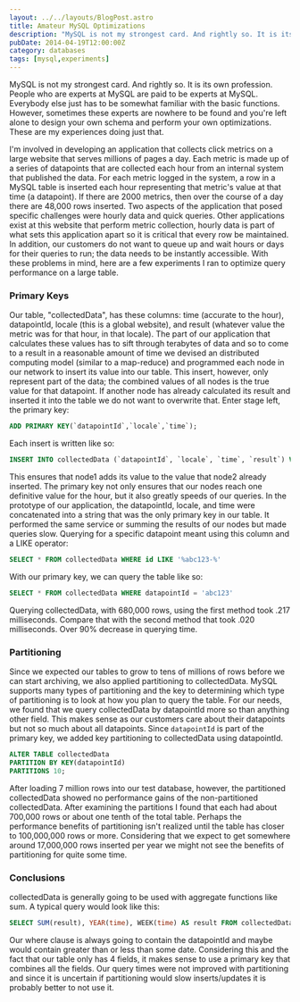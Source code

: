 ```yaml
---
layout: ../../layouts/BlogPost.astro
title: Amateur MySQL Optimizations
description: "MySQL is not my strongest card. And rightly so. It is its own profession. People who are experts at MySQL are paid to be experts at MySQL. Everybody else just has to be somewhat familiar with the basic functions. However, sometimes these experts are nowhere to be found and you're left alone to design your own schema and perform your own optimizations. These are my experiences doing just that."
pubDate: 2014-04-19T12:00:00Z
category: databases
tags: [mysql,experiments]
---
```


MySQL is not my strongest card. And rightly so. It is its own profession. People who are experts at MySQL are paid to be experts at MySQL. Everybody else just has to be somewhat familiar with the basic functions. However, sometimes these experts are nowhere to be found and you're left alone to design your own schema and perform your own optimizations. These are my experiences doing just that.

I'm involved in developing an application that collects click metrics on a large website that serves millions of pages a day. Each metric is made up of a series of datapoints that are collected each hour from an internal system that published the data. For each metric logged in the system, a row in a MySQL table is inserted each hour representing that metric's value at that time (a datapoint). If there are 2000 metrics, then over the course of a day there are 48,000 rows inserted. Two aspects of the application that posed specific challenges were hourly data and quick queries. Other applications exist at this website that perform metric collection, hourly data is part of what sets this application apart so it is critical that every row be maintained. In addition, our customers do not want to queue up and wait hours or days for their queries to run; the data needs to be instantly accessible. With these problems in mind, here are a few experiments I ran to optimize query performance on a large table. 

### Primary Keys

Our table, "collectedData", has these columns: time (accurate to the hour), datapointId, locale (this is a global website), and result (whatever value the metric was for that hour, in that locale). The part of our application that calculates these values has to sift through terabytes of data and so to come to a result in a reasonable amount of time we devised an distributed computing model (similar to a map-reduce) and programmed each node in our network to insert its value into our table. This insert, however, only represent part of the data; the combined values of all nodes is the true value for that datapoint. If another node has already calculated its result and inserted it into the table we do not want to overwrite that. Enter stage left, the primary key:

```sql
ADD PRIMARY KEY(`datapointId`,`locale`,`time`);
```

Each insert is written like so:

```sql
INSERT INTO collectedData (`datapointId`, `locale`, `time`, `result`) VALUES ('abc123', 1, 2014-2-2 12:00:00, 2345.00) ON DUPLICATE KEY UPDATE result=result+VALUES(result)
```

This ensures that node1 adds its value to the value that node2 already inserted. The primary key not only ensures that our nodes reach one definitive value for the hour, but it also greatly speeds of our queries. In the prototype of our application, the datapointId, locale, and time were concatenated into a string that was the only primary key in our table. It performed the same service or summing the results of our nodes but made queries slow. Querying for a specific datapoint meant using this column and a LIKE operator:

```sql
SELECT * FROM collectedData WHERE id LIKE '%abc123-%'
```

With our primary key, we can query the table like so:

```sql
SELECT * FROM collectedData WHERE datapointId = 'abc123'
```

Querying collectedData, with 680,000 rows, using the first method took .217 milliseconds. Compare that with the second method that took .020 milliseconds. Over 90% decrease in querying time.

### Partitioning

Since we expected our tables to grow to tens of millions of rows before we can start archiving, we also applied partitioning to collectedData. MySQL supports many types of partitioning and the key to determining which type of partitioning is to look at how you plan to query the table. For our needs, we found that we query collectedData by datapointId more so than anything other field. This makes sense as our customers care about their datapoints but not so much about all datapoints. Since `datapointId` is part of the primary key, we added key partitioning to collectedData using datapointId. 

```sql
ALTER TABLE collectedData
PARTITION BY KEY(datapointId)
PARTITIONS 10;
```

After loading 7 million rows into our test database, however, the partitioned collectedData showed no performance gains of the non-partitioned collectedData. After examining the partitions I found that each had about 700,000 rows or about one tenth of the total table. Perhaps the performance benefits of partitioning isn't realized until the table has closer to 100,000,000 rows or more. Considering that we expect to get somewhere around 17,000,000 rows inserted per year we might not see the benefits of partitioning for quite some time. 

### Conclusions

collectedData is generally going to be used with aggregate functions like sum. A typical query would look like this:

```sql
SELECT SUM(result), YEAR(time), WEEK(time) AS result FROM collectedData WHERE datapointId = 'abc123' GROUP BY YEAR(time), WEEK(time);
```

Our where clause is always going to contain the datapointId and maybe would contain greater than or less than some date. Considering this and the fact that our table only has 4 fields, it makes sense to use a primary key that combines all the fields. Our query times were not improved with partitioning and since it is uncertain if partitioning would slow inserts/updates it is probably better to not use it. 